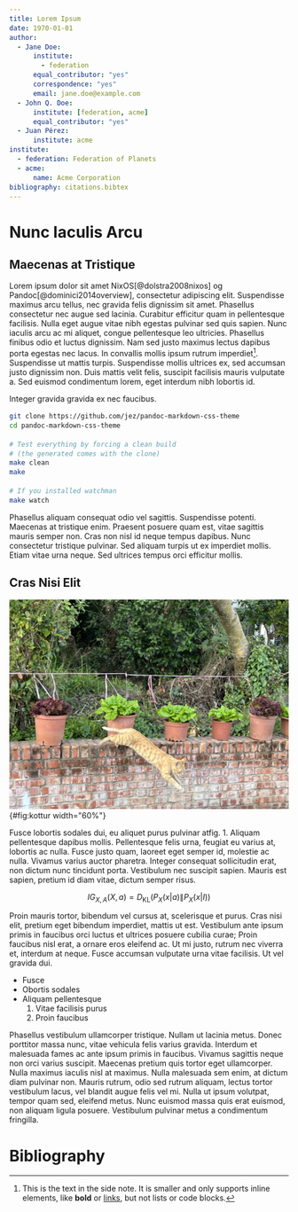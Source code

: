 ```yaml
---
title: Lorem Ipsum
date: 1970-01-01
author:
  - Jane Doe:
      institute:
        - federation
      equal_contributor: "yes"
      correspondence: "yes"
      email: jane.doe@example.com
  - John Q. Doe:
      institute: [federation, acme]
      equal_contributor: "yes"
  - Juan Pérez:
      institute: acme
institute:
  - federation: Federation of Planets
  - acme:
      name: Acme Corporation
bibliography: citations.bibtex
---
```



# Nunc Iaculis Arcu

## Maecenas at Tristique

Lorem ipsum dolor sit amet NixOS[@dolstra2008nixos] og
Pandoc[@dominici2014overview], consectetur adipiscing elit. Suspendisse
maximus arcu tellus, nec gravida felis dignissim sit amet. Phasellus
consectetur nec augue sed lacinia. Curabitur efficitur quam in
pellentesque facilisis. Nulla eget augue vitae nibh egestas pulvinar sed
quis sapien. Nunc iaculis arcu ac mi aliquet, congue pellentesque leo
ultricies. Phasellus finibus odio et luctus dignissim. Nam sed justo
maximus lectus dapibus porta egestas nec lacus. In convallis mollis
ipsum rutrum imperdiet[^sidenote]. Suspendisse ut mattis turpis. Suspendisse
mollis ultrices ex, sed accumsan justo dignissim non. Duis mattis velit
felis, suscipit facilisis mauris vulputate a. Sed euismod condimentum
lorem, eget interdum nibh lobortis id.

[^sidenote]: This is the text in the side note. It is smaller and only supports inline elements, like **bold** or [links](#), but not lists or code blocks.

Integer gravida gravida ex nec faucibus.

``` {.bash .numberLines .hl-7 .hl-10}
git clone https://github.com/jez/pandoc-markdown-css-theme
cd pandoc-markdown-css-theme

# Test everything by forcing a clean build
# (the generated comes with the clone)
make clean
make

# If you installed watchman
make watch
```

Phasellus aliquam consequat odio vel sagittis. Suspendisse potenti.
Maecenas at tristique enim. Praesent posuere quam est, vitae sagittis
mauris semper non. Cras non nisl id neque tempus dapibus. Nunc
consectetur tristique pulvinar. Sed aliquam turpis ut ex imperdiet
mollis. Etiam vitae urna neque. Sed ultrices tempus orci efficitur
mollis.

## Cras Nisi Elit

![Köttur hoppar niður vegginn](assets/cat-jumps-down.jpg){#fig:kottur width="60%"}

Fusce lobortis sodales dui, eu aliquet purus pulvinar atfig. 1. Aliquam
pellentesque dapibus mollis. Pellentesque felis urna, feugiat eu varius
at, lobortis ac nulla. Fusce justo quam, laoreet eget semper id,
molestie ac nulla. Vivamus varius auctor pharetra. Integer consequat
sollicitudin erat, non dictum nunc tincidunt porta. Vestibulum nec
suscipit sapien. Mauris est sapien, pretium id diam vitae, dictum semper
risus.

$$IG_{X, A}{(X,a)} = D_\text{KL}{\left(P_X{(x|a)} \| P_X{(x|I)}\right)}$$

Proin mauris tortor, bibendum vel cursus at, scelerisque et purus. Cras
nisi elit, pretium eget bibendum imperdiet, mattis ut est. Vestibulum
ante ipsum primis in faucibus orci luctus et ultrices posuere cubilia
curae; Proin faucibus nisl erat, a ornare eros eleifend ac. Ut mi justo,
rutrum nec viverra et, interdum at neque. Fusce accumsan vulputate urna
vitae facilisis. Ut vel gravida dui.

- Fusce
- Obortis sodales
- Aliquam pellentesque
  1. Vitae facilisis purus
  2. Proin faucibus

Phasellus vestibulum ullamcorper tristique. Nullam ut lacinia metus.
Donec porttitor massa nunc, vitae vehicula felis varius gravida.
Interdum et malesuada fames ac ante ipsum primis in faucibus. Vivamus
sagittis neque non orci varius suscipit. Maecenas pretium quis tortor
eget ullamcorper. Nulla maximus iaculis nisl at maximus. Nulla malesuada
sem enim, at dictum diam pulvinar non. Mauris rutrum, odio sed rutrum
aliquam, lectus tortor vestibulum lacus, vel blandit augue felis vel mi.
Nulla ut ipsum volutpat, tempor quam sed, eleifend metus. Nunc euismod
massa quis erat euismod, non aliquam ligula posuere. Vestibulum pulvinar
metus a condimentum fringilla.

# Bibliography

<!-- vim: set ft=markdown.pandoc: -->
